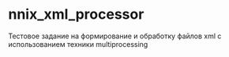 # nnix_xml_processor
Тестовое задание на формирование и обработку файлов xml с использованием техники multiprocessing
